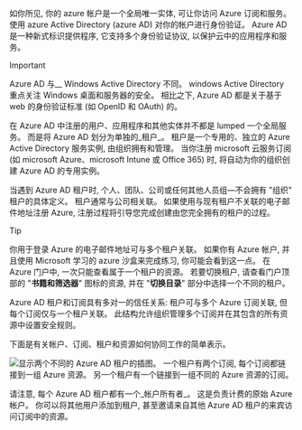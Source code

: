 如你所见, 你的 azure 帐户是一个全局唯一实体, 可让你访问 Azure 订阅和服务。 使用 azure Active Directory (azure AD) 对你的帐户进行身份验证。 Azure AD 是一种新式标识提供程序, 它支持多个身份验证协议, 以保护云中的应用程序和服务。 

> [!IMPORTANT]
> Azure AD 与__ Windows Active Directory 不同。 windows Active Directory 重点关注 Windows 桌面和服务器的安全。 相比之下, Azure AD 都是关于基于 web 的身份验证标准 (如 OpenID 和 OAuth) 的。

在 Azure AD 中注册的用户、应用程序和其他实体并不都是 lumped 一个全局服务。 而是将 Azure AD 划分为单独的_租户_。 租户是一个专用的、独立的 Azure Active Directory 服务实例, 由组织拥有和管理。 当你注册 microsoft 云服务订阅 (如 microsoft Azure、microsoft Intune 或 Office 365) 时, 将自动为你的组织创建 Azure AD 的专用实例。

当遇到 Azure AD 租户时, 个人、团队、公司或任何其他人员组&mdash;不会拥有 "组织" 租户的具体定义。 租户通常与公司相关联。 如果使用与现有租户不关联的电子邮件地址注册 Azure, 注册过程将引导您完成创建由您完全拥有的租户的过程。

> [!TIP]
> 你用于登录 Azure 的电子邮件地址可与多个租户关联。 如果你有 Azure 帐户, 并且使用 Microsoft 学习的 azure 沙盒来完成练习, 你可能会看到这一点。 在 Azure 门户中, 一次只能查看属于一个租户的资源。 若要切换租户, 请查看门户顶部的 "**书籍和筛选器**" 图标的资源, 并在 "**切换目录**" 部分中选择一个不同的租户。

Azure AD 租户和订阅具有多对一的信任关系: 租户可与多个 Azure 订阅关联, 但每个订阅仅与一个租户关联。 此结构允许组织管理多个订阅并在其包含的所有资源中设置安全规则。

下面是有关帐户、订阅、租户和资源如何协同工作的简单表示。

![显示两个不同的 Azure AD 租户的插图。 一个租户有两个订阅, 每个订阅都链接到一组 Azure 资源。 另一个租户有一个链接到一组不同的 Azure 资源的订阅。](../media/4-azure-ad-tenant.png)

请注意, 每个 Azure AD 租户都有一个_帐户所有者_。 这是负责计费的原始 Azure 帐户。 你可以将其他用户添加到租户, 甚至邀请来自其他 Azure AD 租户的来宾访问订阅中的资源。